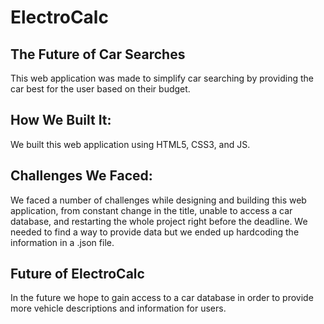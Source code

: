 # ElectroCalc
## The Future of Car Searches

This web application was made to simplify car searching by providing the car best for the user based on their budget.

## How We Built It:

We built this web application using HTML5, CSS3, and JS.

## Challenges We Faced:
We faced a number of challenges while designing and building this web application, from constant change in the title, unable to access a car database, and restarting the whole project right before the deadline. We needed to find a way to provide data but we ended up hardcoding the information in a .json file.

## Future of ElectroCalc
In the future we hope to gain access to a car database in order to provide more vehicle descriptions and information for users. 